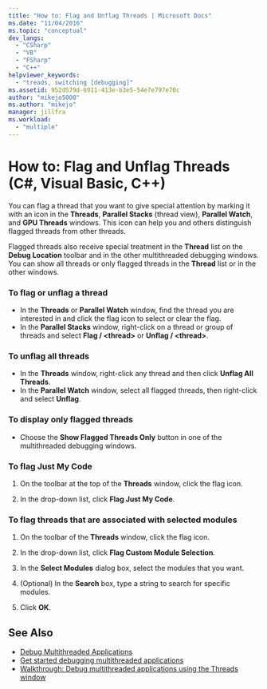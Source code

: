 ```yaml
---
title: "How to: Flag and Unflag Threads | Microsoft Docs"
ms.date: "11/04/2016"
ms.topic: "conceptual"
dev_langs:
  - "CSharp"
  - "VB"
  - "FSharp"
  - "C++"
helpviewer_keywords:
  - "treads, switching [debugging]"
ms.assetid: 952d579d-6911-413e-b3e5-54e7e797e70c
author: "mikejo5000"
ms.author: "mikejo"
manager: jillfra
ms.workload:
  - "multiple"
---
```

# How to: Flag and Unflag Threads (C#, Visual Basic, C++)

You can flag a thread that you want to give special attention by marking it with an icon in the **Threads**, **Parallel Stacks** (thread view), **Parallel Watch**, and **GPU Threads** windows. This icon can help you and others distinguish flagged threads from other threads.

Flagged threads also receive special treatment in the **Thread** list on the **Debug Location** toolbar and in the other multithreaded debugging windows. You can show all threads or only flagged threads in the **Thread** list or in the other windows.

### To flag or unflag a thread

- In the **Threads** or **Parallel Watch** window, find the thread you are interested in and click the flag icon to select or clear the flag.
- In the **Parallel Stacks** window, right-click on a thread or group of threads and select **Flag / \<thread>** or **Unflag / \<thread>**.

### To unflag all threads

-   In the **Threads** window, right-click any thread and then click **Unflag All Threads**.
-   In the **Parallel Watch** window, select all flagged threads, then right-click and select **Unflag**.

### To display only flagged threads

-   Choose the **Show Flagged Threads Only** button in one of the multithreaded debugging windows.

### To flag Just My Code

1.  On the toolbar at the top of the **Threads** window, click the flag icon.

2.  In the drop-down list, click **Flag Just My Code**.

### To flag threads that are associated with selected modules

1.  On the toolbar of the **Threads** window, click the flag icon.

2.  In the drop-down list, click **Flag Custom Module Selection**.

3.  In the **Select Modules** dialog box, select the modules that you want.

4.  (Optional) In the **Search** box, type a string to search for specific modules.

5.  Click **OK**.

## See Also
- [Debug Multithreaded Applications](../debugger/debug-multithreaded-applications-in-visual-studio.md)
- [Get started debugging multithreaded applications](../debugger/get-started-debugging-multithreaded-apps.md)
- [Walkthrough: Debug multithreaded applications using the Threads window](../debugger/how-to-use-the-threads-window.md)